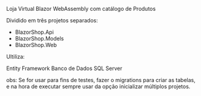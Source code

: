 Loja Virtual Blazor WebAssembly com catálogo de Produtos



Dividido em três projetos separados:


* BlazorShop.Api
* BlazorShop.Models
* BlazorShop.Web

Ultiliza:

Entity Framework
Banco de Dados SQL Server 

obs: Se for usar para fins de testes, 
fazer o migrations para criar as tabelas, e na hora de executar sempre usar da opção inicializar múltiplos projetos.

